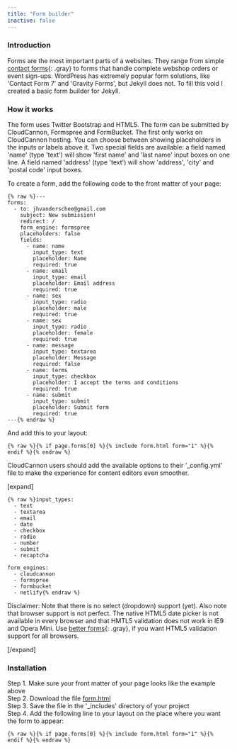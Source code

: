```yaml
---
title: "Form builder"
inactive: false
---
```


### Introduction

Forms are the most important parts of a websites. They range from simple [contact forms](/contact){: .gray} to forms that handle complete webshop orders or event sign-ups. WordPress has extremely popular form solutions, like 'Contact Form 7' and 'Gravity Forms', but Jekyll does not. To fill this void I created a basic form builder for Jekyll.

### How it works

The form uses Twitter Bootstrap and HTML5. The form can be submitted by CloudCannon, Formspree and FormBucket. The first only works on CloudCannon hosting. You can choose between showing placeholders in the inputs or labels above it. Two special fields are available: a field named 'name' (type 'text') will show 'first name' and 'last name' input boxes on one line. A field named 'address' (type 'text') will show 'address', 'city' and 'postal code' input boxes.

To create a form, add the following code to the front matter of your page:

```
{% raw %}---
forms:
  - to: jhvanderschee@gmail.com
    subject: New submission!
    redirect: /
    form_engine: formspree
    placeholders: false
    fields: 
      - name: name
        input_type: text
        placeholder: Name
        required: true
      - name: email
        input_type: email
        placeholder: Email address
        required: true
      - name: sex
        input_type: radio
        placeholder: male
        required: true
      - name: sex
        input_type: radio
        placeholder: female
        required: true
      - name: message
        input_type: textarea
        placeholder: Message
        required: false
      - name: terms
        input_type: checkbox
        placeholder: I accept the terms and conditions
        required: true
      - name: submit
        input_type: submit
        placeholder: Submit form
        required: true
---{% endraw %}
```

And add this to your layout:

```
{% raw %}{% if page.forms[0] %}{% include form.html form="1" %}{% endif %}{% endraw %}
```

CloudCannon users should add the available options to their '_config.yml' file to make the experience for content editors even smoother.

[expand]

```
{% raw %}input_types:
  - text
  - textarea
  - email
  - date
  - checkbox
  - radio
  - number
  - submit
  - recaptcha

form_engines:
  - cloudcannon
  - formspree
  - formbucket
  - netlify{% endraw %}
```

Disclaimer: Note that there is no select (dropdown) support (yet). Also note that browser support is not perfect. The native HTML5 date picker is not available in every browser and that HMTL5 validation does not work in IE9 and Opera Mini. Use [better forms](/without-plugin/better-forms){: .gray}, if you want HTML5 validation support for all browsers.

[/expand]

### Installation

Step 1. Make sure your front matter of your page looks like the example above<br>
Step 2. Download the file [form.html](https://raw.githubusercontent.com/jhvanderschee/jekyllcodex/gh-pages/_includes/form.html)<br>
Step 3. Save the file in the '_includes' directory of your project<br>
Step 4. Add the following line to your layout on the place where you want the form to appear:

```
{% raw %}{% if page.forms[0] %}{% include form.html form="1" %}{% endif %}{% endraw %}
```